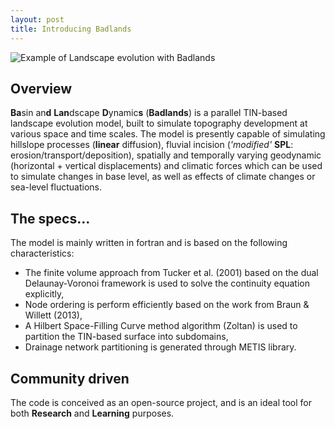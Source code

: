 ```yaml
---
layout: post
title: Introducing Badlands
---
```


![Example of Landscape evolution with Badlands](/images/riseofthephoenix.png)

## Overview

**Ba**sin an**d** **Lan**dscape **D**ynamic**s** (**Badlands**) is a parallel TIN-based landscape evolution model, built to simulate topography development at various space and time scales. The model is presently capable of simulating hillslope processes (**linear** diffusion), fluvial incision (*'modified'* **SPL**:  erosion/transport/deposition), spatially and temporally varying geodynamic (horizontal + vertical displacements) and climatic forces which can be used to simulate changes in base level, as well as effects of climate changes or sea-level fluctuations.

## The specs...

The model is mainly written in fortran and is based on the following characteristics:

* The finite volume approach from Tucker et al. (2001) based on the dual Delaunay-Voronoi framework is used to solve the continuity equation explicitly,
* Node ordering is perform efficiently based on the work from Braun & Willett (2013),
* A Hilbert Space-Filling Curve method algorithm (Zoltan) is used to partition the TIN-based surface into subdomains,
* Drainage network partitioning is generated through METIS library.

## Community driven

The code is conceived as an open-source project, and is an ideal tool for both **Research** and **Learning** purposes.
